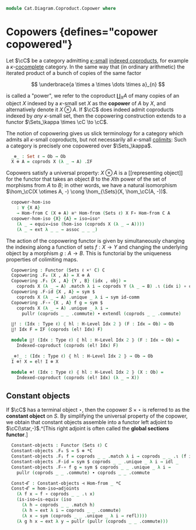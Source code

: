 <!--
```agda
open import Cat.Diagram.Colimit.Coproduct
open import Cat.Diagram.Coproduct.Indexed
open import Cat.Diagram.Colimit.Base
open import Cat.Functor.Adjoint.Hom
open import Cat.Functor.Naturality
open import Cat.Instances.Discrete
open import Cat.Instances.Product
open import Cat.Diagram.Terminal
open import Cat.Functor.Adjoint
open import Cat.Instances.Sets
open import Cat.Functor.Hom
open import Cat.Prelude

import Cat.Reasoning
```
-->

```agda
module Cat.Diagram.Coproduct.Copower where
```

# Copowers {defines="copower copowered"}

Let $\cC$ be a category admitting [$\kappa$-small] [indexed
coproducts], for example a $\kappa$-[cocomplete] category. In the same
way that (in ordinary arithmetic) the iterated product of a bunch of
copies of the same factor

[$\kappa$-small]: 1Lab.intro.html#universes-and-size-issues
[indexed coproducts]: Cat.Diagram.Coproduct.Indexed.html
[cocomplete]: Cat.Diagram.Colimit.Base.html#cocompleteness

$$
\underbrace{a \times a \times \dots \times a}_{n}
$$

is called a "power", we refer to the coproduct $\coprod_{X} A$ of many
copies of an object $X$ indexed by a $\kappa$-small set $X$ as the
**copower** of $A$ by $X$, and alternatively denote it $X \otimes A$. If
$\cC$ does indeed admit coproducts indexed by _any_ $\kappa$-small
set, then the copowering construction extends to a functor $\Sets_\kappa
\times \cC \to \cC$.

The notion of copowering gives us slick terminology for a category which
admits all $\kappa$-small coproducts, but not necessarily all
$\kappa$-small [colimits]: Such a category is precisely one copowered
over $\Sets_\kappa$.

[colimits]: Cat.Diagram.Colimit.Base.html

<!--
```agda
module Copowers
  {o ℓ} {C : Precategory o ℓ}
  (coprods : (S : Set ℓ) → has-coproducts-indexed-by C ∣ S ∣)
  where

  open Indexed-coproduct
  open Cat.Reasoning C
  open Functor
```
-->

```agda
  _⊗_ : Set ℓ → Ob → Ob
  X ⊗ A = coprods X (λ _ → A) .ΣF
```

Copowers satisfy a universal property: $X \otimes A$ is a [[representing object]]
for the functor that takes an object $B$ to the $X$th power of the set of morphisms
from $A$ to $B$; in other words, we have a natural isomorphism
$\hom_\cC(X \otimes A, -) \cong \hom_{\Sets}(X, \hom_\cC(A, -))$.

```agda
  copower-hom-iso
    : ∀ {X A}
    → Hom-from C (X ⊗ A) ≅ⁿ Hom-from (Sets ℓ) X F∘ Hom-from C A
  copower-hom-iso {X} {A} = iso→isoⁿ
    (λ _ → equiv→iso (hom-iso (coprods X (λ _ → A))))
    (λ _ → ext λ _ _ → assoc _ _ _)
```

The action of the copowering functor is given by simultaneously changing
the indexing along a function of sets $f : X \to Y$ and changing the
underlying object by a morphism $g : A \to B$. This is functorial by the
uniqueness properties of colimiting maps.

```agda
  Copowering : Functor (Sets ℓ ×ᶜ C) C
  Copowering .F₀ (X , A) = X ⊗ A
  Copowering .F₁ {X , A} {Y , B} (idx , obj) =
    coprods X (λ _ → A) .match λ i → coprods Y (λ _ → B) .ι (idx i) ∘ obj
  Copowering .F-id {X , A} = sym $
    coprods X (λ _ → A) .unique _ λ i → sym id-comm
  Copowering .F-∘ {X , A} f g = sym $
    coprods X (λ _ → A) .unique _ λ i →
      pullr (coprods _ _ .commute) ∙ extendl (coprods _ _ .commute)
```

```agda
  ∐! : (Idx : Type ℓ) ⦃ hl : H-Level Idx 2 ⦄ (F : Idx → Ob) → Ob
  ∐! Idx F = ΣF (coprods (el! Idx) F)

  module ∐! (Idx : Type ℓ) ⦃ hl : H-Level Idx 2 ⦄ (F : Idx → Ob) =
    Indexed-coproduct (coprods (el! Idx) F)

  _⊗!_ : (Idx : Type ℓ) ⦃ hl : H-Level Idx 2 ⦄ → Ob → Ob
  I ⊗! X = el! I ⊗ X

  module ⊗! (Idx : Type ℓ) ⦃ hl : H-Level Idx 2 ⦄ (X : Ob) =
    Indexed-coproduct (coprods (el! Idx) (λ _ → X))
```


<!--
```agda
cocomplete→copowering
  : ∀ {o ℓ} {C : Precategory o ℓ}
  → is-cocomplete ℓ ℓ C → Functor (Sets ℓ ×ᶜ C) C
cocomplete→copowering colim = Copowers.Copowering λ S F →
  Colimit→IC _ (is-hlevel-suc 2 (S .is-tr)) F (colim _)
```
-->

## Constant objects

If $\cC$ has a terminal object $\star$, then the copower $S \times
\star$ is referred to as the **constant object** on $S$. By simplifying
the universal property of the copower, we obtain that constant objects
assemble into a functor left adjoint to $\cC(\star,-)$.^[This right
adjoint is often called the **global sections functor**.]

<!--
```agda
module Consts
  {o ℓ} {C : Precategory o ℓ}
  (term : Terminal C)
  (coprods : (S : Set ℓ) → has-coproducts-indexed-by C ∣ S ∣)
  where

  open Indexed-coproduct
  open Cat.Reasoning C
  open Copowers coprods
  open Functor

  open Terminal term renaming (top to *C)
```
-->

```agda
  Constant-objects : Functor (Sets ℓ) C
  Constant-objects .F₀ S = S ⊗ *C
  Constant-objects .F₁ f = coprods _ _ .match λ i → coprods _ _ .ι (f i)
  Constant-objects .F-id = sym $ coprods _ _ .unique _ λ i → idl _
  Constant-objects .F-∘ f g = sym $ coprods _ _ .unique _ λ i →
    pullr (coprods _ _ .commute) ∙ coprods _ _ .commute

  Const⊣Γ : Constant-objects ⊣ Hom-from _ *C
  Const⊣Γ = hom-iso→adjoints
    (λ f x → f ∘ coprods _ _ .ι x)
    (is-iso→is-equiv (iso
      (λ h → coprods _ _ .match h)
      (λ h → ext λ i → coprods _ _ .commute)
      (λ x → sym (coprods _ _ .unique _ λ i → refl))))
    (λ g h x → ext λ y → pullr (pullr (coprods _ _ .commute)))
```

